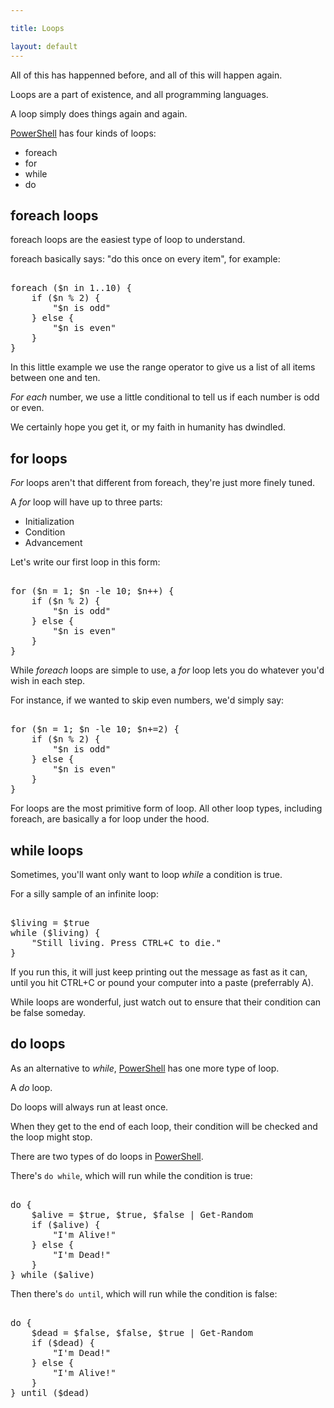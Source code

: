 ```yaml
---

title: Loops

layout: default
---
```


All of this has happenned before, and all of this will happen again.

Loops are a part of existence, and all programming languages.

A loop simply does things again and again.

[PowerShell](/PowerShell) has four kinds of loops:

* foreach
* for
* while
* do

## foreach loops

foreach loops are the easiest type of loop to understand.

foreach basically says: "do this once on every item", for example:

<pre><br/><span class='Verbose'>foreach</span>&nbsp;<span class='Magenta'>(</span><span class='Warning'>$n</span>&nbsp;<span class='Verbose'>in</span>&nbsp;<span class='Output'>1</span><span class='Magenta'>..</span><span class='Output'>10</span><span class='Magenta'>)</span>&nbsp;<span class='Magenta'>{</span><br/>&nbsp;&nbsp;&nbsp;&nbsp;<span class='Verbose'>if</span>&nbsp;<span class='Magenta'>(</span><span class='Warning'>$n</span>&nbsp;<span class='Magenta'>%</span>&nbsp;<span class='Output'>2</span><span class='Magenta'>)</span>&nbsp;<span class='Magenta'>{</span><br/>&nbsp;&nbsp;&nbsp;&nbsp;&nbsp;&nbsp;&nbsp;&nbsp;<span class='Verbose'>"$n is odd"</span><br/>&nbsp;&nbsp;&nbsp;&nbsp;<span class='Magenta'>}</span>&nbsp;<span class='Verbose'>else</span>&nbsp;<span class='Magenta'>{</span><br/>&nbsp;&nbsp;&nbsp;&nbsp;&nbsp;&nbsp;&nbsp;&nbsp;<span class='Verbose'>"$n is even"</span><br/>&nbsp;&nbsp;&nbsp;&nbsp;<span class='Magenta'>}</span><br/><span class='Magenta'>}</span><br/></pre>

In this little example we use the range operator to give us a list of all items between one and ten.

_For each_ number, we use a little conditional to tell us if each number is odd or even.

We certainly hope you get it, or my faith in humanity has dwindled.

## for loops

_For_ loops aren't that different from foreach, they're just more finely tuned.

A _for_ loop will have up to three parts:

* Initialization
* Condition
* Advancement

Let's write our first loop in this form:

<pre><br/><span class='Verbose'>for</span>&nbsp;<span class='Magenta'>(</span><span class='Warning'>$n</span>&nbsp;<span class='Magenta'>=</span>&nbsp;<span class='Output'>1</span><span class='Output'>;</span>&nbsp;<span class='Warning'>$n</span>&nbsp;<span class='Magenta'>-le</span>&nbsp;<span class='Output'>10</span><span class='Output'>;</span>&nbsp;<span class='Warning'>$n</span><span class='Magenta'>++</span><span class='Magenta'>)</span>&nbsp;<span class='Magenta'>{</span><br/>&nbsp;&nbsp;&nbsp;&nbsp;<span class='Verbose'>if</span>&nbsp;<span class='Magenta'>(</span><span class='Warning'>$n</span>&nbsp;<span class='Magenta'>%</span>&nbsp;<span class='Output'>2</span><span class='Magenta'>)</span>&nbsp;<span class='Magenta'>{</span><br/>&nbsp;&nbsp;&nbsp;&nbsp;&nbsp;&nbsp;&nbsp;&nbsp;<span class='Verbose'>"$n is odd"</span><br/>&nbsp;&nbsp;&nbsp;&nbsp;<span class='Magenta'>}</span>&nbsp;<span class='Verbose'>else</span>&nbsp;<span class='Magenta'>{</span><br/>&nbsp;&nbsp;&nbsp;&nbsp;&nbsp;&nbsp;&nbsp;&nbsp;<span class='Verbose'>"$n is even"</span><br/>&nbsp;&nbsp;&nbsp;&nbsp;<span class='Magenta'>}</span><br/><span class='Magenta'>}</span><br/></pre>

While _foreach_ loops are simple to use, a _for_ loop lets you do whatever you'd wish in each step.

For instance, if we wanted to skip even numbers, we'd simply say:

<pre><br/><span class='Verbose'>for</span>&nbsp;<span class='Magenta'>(</span><span class='Warning'>$n</span>&nbsp;<span class='Magenta'>=</span>&nbsp;<span class='Output'>1</span><span class='Output'>;</span>&nbsp;<span class='Warning'>$n</span>&nbsp;<span class='Magenta'>-le</span>&nbsp;<span class='Output'>10</span><span class='Output'>;</span>&nbsp;<span class='Warning'>$n</span><span class='Magenta'>+=</span><span class='Output'>2</span><span class='Magenta'>)</span>&nbsp;<span class='Magenta'>{</span><br/>&nbsp;&nbsp;&nbsp;&nbsp;<span class='Verbose'>if</span>&nbsp;<span class='Magenta'>(</span><span class='Warning'>$n</span>&nbsp;<span class='Magenta'>%</span>&nbsp;<span class='Output'>2</span><span class='Magenta'>)</span>&nbsp;<span class='Magenta'>{</span><br/>&nbsp;&nbsp;&nbsp;&nbsp;&nbsp;&nbsp;&nbsp;&nbsp;<span class='Verbose'>"$n is odd"</span><br/>&nbsp;&nbsp;&nbsp;&nbsp;<span class='Magenta'>}</span>&nbsp;<span class='Verbose'>else</span>&nbsp;<span class='Magenta'>{</span><br/>&nbsp;&nbsp;&nbsp;&nbsp;&nbsp;&nbsp;&nbsp;&nbsp;<span class='Verbose'>"$n is even"</span><br/>&nbsp;&nbsp;&nbsp;&nbsp;<span class='Magenta'>}</span><br/><span class='Magenta'>}</span><br/></pre>

For loops are the most primitive form of loop.  All other loop types, including foreach, are basically a for loop under the hood.

## while loops

Sometimes, you'll want only want to loop _while_ a condition is true.

For a silly sample of an infinite loop:

<pre><br/><span class='Warning'>$living</span>&nbsp;<span class='Magenta'>=</span>&nbsp;<span class='Warning'>$true</span><br/><span class='Verbose'>while</span>&nbsp;<span class='Magenta'>(</span><span class='Warning'>$living</span><span class='Magenta'>)</span>&nbsp;<span class='Magenta'>{</span><br/>&nbsp;&nbsp;&nbsp;&nbsp;<span class='Verbose'>"Still living. Press CTRL+C to die."</span><br/><span class='Magenta'>}</span><br/></pre>

If you run this, it will just keep printing out the message as fast as it can, until you hit CTRL+C or pound your computer into a paste (preferrably A).

While loops are wonderful, just watch out to ensure that their condition can be false someday.

## do loops

As an alternative to _while_, [PowerShell](/PowerShell) has one more type of loop.

A _do_ loop.

Do loops will always run at least once.

When they get to the end of each loop, their condition will be checked and the loop might stop.

There are two types of do loops in [PowerShell](/PowerShell).

There's `do while`, which will run while the condition is true:

<pre><br/><span class='Verbose'>do</span>&nbsp;<span class='Magenta'>{</span><br/>&nbsp;&nbsp;&nbsp;&nbsp;<span class='Warning'>$alive</span>&nbsp;<span class='Magenta'>=</span>&nbsp;<span class='Warning'>$true</span><span class='Magenta'>,</span>&nbsp;<span class='Warning'>$true</span><span class='Magenta'>,</span>&nbsp;<span class='Warning'>$false</span>&nbsp;<span class='Magenta'>|</span>&nbsp;<span class='Warning'>Get-Random</span><br/>&nbsp;&nbsp;&nbsp;&nbsp;<span class='Verbose'>if</span>&nbsp;<span class='Magenta'>(</span><span class='Warning'>$alive</span><span class='Magenta'>)</span>&nbsp;<span class='Magenta'>{</span><br/>&nbsp;&nbsp;&nbsp;&nbsp;&nbsp;&nbsp;&nbsp;&nbsp;<span class='Verbose'>"I'm Alive!"</span><br/>&nbsp;&nbsp;&nbsp;&nbsp;<span class='Magenta'>}</span>&nbsp;<span class='Verbose'>else</span>&nbsp;<span class='Magenta'>{</span><br/>&nbsp;&nbsp;&nbsp;&nbsp;&nbsp;&nbsp;&nbsp;&nbsp;<span class='Verbose'>"I'm Dead!"</span><br/>&nbsp;&nbsp;&nbsp;&nbsp;<span class='Magenta'>}</span><br/><span class='Magenta'>}</span>&nbsp;<span class='Verbose'>while</span>&nbsp;<span class='Magenta'>(</span><span class='Warning'>$alive</span><span class='Magenta'>)</span><br/></pre>

Then there's `do until`, which will run while the condition is false:

<pre><br/><span class='Verbose'>do</span>&nbsp;<span class='Magenta'>{</span><br/>&nbsp;&nbsp;&nbsp;&nbsp;<span class='Warning'>$dead</span>&nbsp;<span class='Magenta'>=</span>&nbsp;<span class='Warning'>$false</span><span class='Magenta'>,</span>&nbsp;<span class='Warning'>$false</span><span class='Magenta'>,</span>&nbsp;<span class='Warning'>$true</span>&nbsp;<span class='Magenta'>|</span>&nbsp;<span class='Warning'>Get-Random</span><br/>&nbsp;&nbsp;&nbsp;&nbsp;<span class='Verbose'>if</span>&nbsp;<span class='Magenta'>(</span><span class='Warning'>$dead</span><span class='Magenta'>)</span>&nbsp;<span class='Magenta'>{</span><br/>&nbsp;&nbsp;&nbsp;&nbsp;&nbsp;&nbsp;&nbsp;&nbsp;<span class='Verbose'>"I'm Dead!"</span><br/>&nbsp;&nbsp;&nbsp;&nbsp;<span class='Magenta'>}</span>&nbsp;<span class='Verbose'>else</span>&nbsp;<span class='Magenta'>{</span><br/>&nbsp;&nbsp;&nbsp;&nbsp;&nbsp;&nbsp;&nbsp;&nbsp;<span class='Verbose'>"I'm Alive!"</span><br/>&nbsp;&nbsp;&nbsp;&nbsp;<span class='Magenta'>}</span><br/><span class='Magenta'>}</span>&nbsp;<span class='Verbose'>until</span>&nbsp;<span class='Magenta'>(</span><span class='Warning'>$dead</span><span class='Magenta'>)</span><br/></pre>
